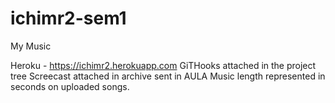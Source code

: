 # ichimr2-sem1
My Music

Heroku - https://ichimr2.herokuapp.com
GiTHooks attached in the project tree
Screecast attached in archive sent in AULA
Music length represented in seconds on uploaded songs.
